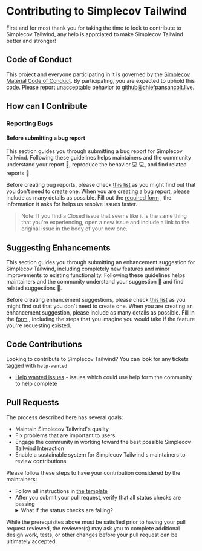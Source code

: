 # Contributing to Simplecov Tailwind

First and for most thank you for taking the time to look to contribute to
Simplecov Tailwind, any help is apprciated to make Simplecov Tailwind better
and stronger!

## Code of Conduct

This project and everyone participating in it is governed by the [Simplecov
Material Code of Conduct](https://github.com/chiefpansancolt/simplecov-tailwindcss/blob/main/.github/CODE_OF_CONDUCT.md).
By participating, you are expected to uphold this code. Please report
unacceptable behavior to github@chiefpansancolt.live.

## How can I Contribute

### Reporting Bugs

#### Before submitting a bug report

This section guides you through submitting a bug report for Simplecov Tailwind.
Following these guidelines helps maintainers and the community understand your
report 📝, reproduce the behavior 💻 💻, and find related reports 🔎.

Before creating bug reports, please check [this list](https://github.com/chiefpansancolt/simplecov-tailwindcss/issues?q=is%3Aopen+is%3Aissue+label%3Abug)
as you might find out that you don't need to create one. When you are creating
a bug report, please include as many details as possible. Fill out the
[required form](https://github.com/chiefpansancolt/simplecov-tailwindcss/blob/main/.github/ISSUE_TEMPLATE/bug_report.md)
, the information it asks for helps us resolve issues faster.

> Note: If you find a Closed issue that seems like it is the same thing that you're experiencing, open a new issue and include a link to the original issue in the body of your new one.

## Suggesting Enhancements

This section guides you through submitting an enhancement suggestion for
Simplecov Tailwind, including completely new features and minor improvements to
existing functionality. Following these guidelines helps maintainers and the
community understand your suggestion 📝 and find related suggestions 🔎.

Before creating enhancement suggestions, please check [this list](https://github.com/chiefpansancolt/simplecov-tailwindcss/issues?q=is%3Aopen+is%3Aissue+label%3Aenhancement)
as you might find out that you don't need to create one. When you are creating
an enhancement suggestion, please include as many details as possible. Fill in
the [form](https://github.com/chiefpansancolt/simplecov-tailwindcss/blob/main/.github/ISSUE_TEMPLATE/feature-request.md)
, including the steps that you imagine you would take if the feature you're
requesting existed.

## Code Contributions

Looking to contribute to Simplecov Tailwind? You can look for any tickets tagged with `help-wanted`

- [Help wanted issues](https://github.com/chiefpansancolt/simplecov-tailwindcss/issues?q=is%3Aopen+is%3Aissue+label%3A%22help+wanted%22) - issues which could use help form the community to help complete

## Pull Requests

The process described here has several goals:

- Maintain Simplecov Tailwind's quality
- Fix problems that are important to users
- Engage the community in working toward the best possible Simplecov Tailwind Interaction
- Enable a sustainable system for Simplecov Tailwind's maintainers to review contributions

Please follow these steps to have your contribution considered by the maintainers:

- Follow all instructions in [the template](https://github.com/chiefpansancolt/simplecov-tailwindcss/blob/main/.github/PULL_REQUEST_TEMPLATE.md)
- After you submit your pull request, verify that all status checks are passing<details><summary>What if the status checks are failing?</summary>If a status check is failing, and you believe that the failure is unrelated to your change, please leave a comment on the pull request explaining why you believe the failure is unrelated. A maintainer will re-run the status check for you. If we conclude that the failure was a false positive, then we will open an issue to track that problem with our status check suite.</details>

While the prerequisites above must be satisfied prior to having your pull request reviewed, the reviewer(s) may ask you to complete additional design work, tests, or other changes before your pull request can be ultimately accepted.

